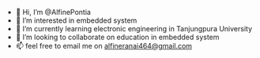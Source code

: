 - 👋 Hi, I’m @AlfinePontia
- 👀 I’m interested in embedded system
- 🌱 I’m currently learning electronic engineering in Tanjungpura University
- 💞️ I’m looking to collaborate on education in embedded system
- 📫 feel free to email me on alfineranai464@gmail.com
